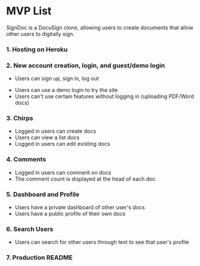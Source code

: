 #  MVP List

SignDoc is a DocuSign clone, allowing users to create documents that allow other users to digitally sign.

### 1. Hosting on Heroku

### 2. New account creation, login, and guest/demo login
  * Users can sign up, sign in, log out
  + Users can use a demo login to try the site
  + Users can't use certain features without logging in (uploading PDF/Word docs)

### 3. Chirps
  + Logged in users can create docs
  + Users can view a list docs
  + Logged in users can edit existing docs

### 4. Comments
  + Logged in users can comment on docs
  + The comment count is displayed at the head of each doc

### 5. Dashboard and Profile
  + Users have a private dashboard of other user's docs
  + Users have a public profile of their own docs

### 6. Search Users
  + Users can search for other users through text to see that user's profile

### 7. Production README

